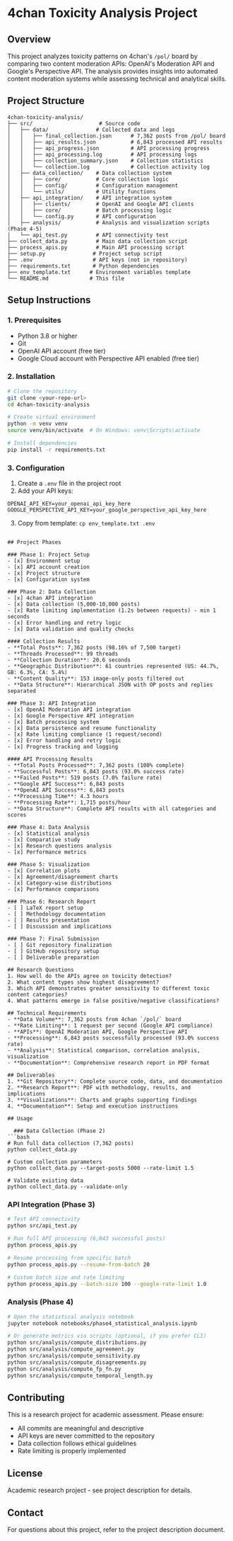 # 4chan Toxicity Analysis Project

## Overview
This project analyzes toxicity patterns on 4chan's `/pol/` board by comparing two content moderation APIs: OpenAI's Moderation API and Google's Perspective API. The analysis provides insights into automated content moderation systems while assessing technical and analytical skills.

## Project Structure
```
4chan-toxicity-analysis/
├── src/                     # Source code
│   ├── data/               # Collected data and logs
│   │   ├── final_collection.json      # 7,362 posts from /pol/ board
│   │   ├── api_results.json           # 6,843 processed API results
│   │   ├── api_progress.json          # API processing progress
│   │   ├── api_processing.log         # API processing logs
│   │   ├── collection_summary.json    # Collection statistics
│   │   └── collection.log             # Collection activity log
│   ├── data_collection/    # Data collection system
│   │   ├── core/           # Core collection logic
│   │   ├── config/         # Configuration management
│   │   └── utils/          # Utility functions
│   ├── api_integration/    # API integration system
│   │   ├── clients/        # OpenAI and Google API clients
│   │   ├── core/           # Batch processing logic
│   │   └── config.py       # API configuration
│   ├── analysis/           # Analysis and visualization scripts (Phase 4-5)
│   └── api_test.py         # API connectivity test
├── collect_data.py         # Main data collection script
├── process_apis.py         # Main API processing script
├── setup.py               # Project setup script
├── .env                   # API keys (not in repository)
├── requirements.txt       # Python dependencies
├── env_template.txt      # Environment variables template
└── README.md             # This file
```

## Setup Instructions

### 1. Prerequisites
- Python 3.8 or higher
- Git
- OpenAI API account (free tier)
- Google Cloud account with Perspective API enabled (free tier)

### 2. Installation
```bash
# Clone the repository
git clone <your-repo-url>
cd 4chan-toxicity-analysis

# Create virtual environment
python -m venv venv
source venv/bin/activate  # On Windows: venv\Scripts\activate

# Install dependencies
pip install -r requirements.txt
```

### 3. Configuration
1. Create a `.env` file in the project root
2. Add your API keys:
```
OPENAI_API_KEY=your_openai_api_key_here
GOOGLE_PERSPECTIVE_API_KEY=your_google_perspective_api_key_here
```
3. Copy from template: `cp env_template.txt .env`

```

## Project Phases

### Phase 1: Project Setup
- [x] Environment setup
- [x] API account creation
- [x] Project structure
- [x] Configuration system

### Phase 2: Data Collection
- [x] 4chan API integration
- [x] Data collection (5,000-10,000 posts)
- [x] Rate limiting implementation (1.2s between requests) - min 1 seconds
- [x] Error handling and retry logic
- [x] Data validation and quality checks

#### Collection Results
- **Total Posts**: 7,362 posts (98.16% of 7,500 target)
- **Threads Processed**: 99 threads
- **Collection Duration**: 20.6 seconds
- **Geographic Distribution**: 61 countries represented (US: 44.7%, GB: 6.3%, CA: 5.4%)
- **Content Quality**: 153 image-only posts filtered out
- **Data Structure**: Hierarchical JSON with OP posts and replies separated

### Phase 3: API Integration
- [x] OpenAI Moderation API integration
- [x] Google Perspective API integration
- [x] Batch processing system
- [x] Data persistence and resume functionality
- [x] Rate limiting compliance (1 request/second)
- [x] Error handling and retry logic
- [x] Progress tracking and logging

#### API Processing Results
- **Total Posts Processed**: 7,362 posts (100% complete)
- **Successful Posts**: 6,843 posts (93.0% success rate)
- **Failed Posts**: 519 posts (7.0% failure rate)
- **Google API Success**: 6,843 posts
- **OpenAI API Success**: 6,843 posts
- **Processing Time**: 4.3 hours
- **Processing Rate**: 1,715 posts/hour
- **Data Structure**: Complete API results with all categories and scores

### Phase 4: Data Analysis
- [x] Statistical analysis
- [x] Comparative study
- [x] Research questions analysis
- [x] Performance metrics

### Phase 5: Visualization
- [x] Correlation plots
- [x] Agreement/disagreement charts
- [x] Category-wise distributions
- [x] Performance comparisons

### Phase 6: Research Report
- [ ] LaTeX report setup
- [ ] Methodology documentation
- [ ] Results presentation
- [ ] Discussion and implications

### Phase 7: Final Submission
- [ ] Git repository finalization
- [ ] GitHub repository setup
- [ ] Deliverable preparation

## Research Questions
1. How well do the APIs agree on toxicity detection?
2. What content types show highest disagreement?
3. Which API demonstrates greater sensitivity to different toxic content categories?
4. What patterns emerge in false positive/negative classifications?

## Technical Requirements
- **Data Volume**: 7,362 posts from 4chan `/pol/` board 
- **Rate Limiting**: 1 request per second (Google API compliance) 
- **APIs**: OpenAI Moderation API, Google Perspective API 
- **Processing**: 6,843 posts successfully processed (93.0% success rate) 
- **Analysis**: Statistical comparison, correlation analysis, visualization
- **Documentation**: Comprehensive research report in PDF format

## Deliverables
1. **Git Repository**: Complete source code, data, and documentation
2. **Research Report**: PDF with methodology, results, and implications
3. **Visualizations**: Charts and graphs supporting findings
4. **Documentation**: Setup and execution instructions

## Usage

  ### Data Collection (Phase 2)
```bash
# Run full data collection (7,362 posts)
python collect_data.py

# Custom collection parameters
python collect_data.py --target-posts 5000 --rate-limit 1.5

# Validate existing data
python collect_data.py --validate-only
```

### API Integration (Phase 3) 
```bash
# Test API connectivity
python src/api_test.py

# Run full API processing (6,843 successful posts)
python process_apis.py

# Resume processing from specific batch
python process_apis.py --resume-from-batch 20

# Custom batch size and rate limiting
python process_apis.py --batch-size 100 --google-rate-limit 1.0
```

### Analysis (Phase 4)
```bash
# Open the statistical analysis notebook
jupyter notebook notebooks/phase4_statistical_analysis.ipynb

# Or generate metrics via scripts (optional, if you prefer CLI)
python src/analysis/compute_distributions.py
python src/analysis/compute_agreement.py
python src/analysis/compute_sensitivity.py
python src/analysis/compute_disagreements.py
python src/analysis/compute_fp_fn.py
python src/analysis/compute_temporal_length.py
```

## Contributing
This is a research project for academic assessment. Please ensure:
- All commits are meaningful and descriptive
- API keys are never committed to the repository
- Data collection follows ethical guidelines
- Rate limiting is properly implemented

## License
Academic research project - see project description for details.

## Contact
For questions about this project, refer to the project description document.